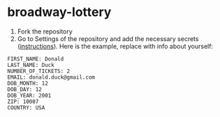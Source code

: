 # broadway-lottery

1. Fork the repository
2. Go to Settings of the repository and add the necessary secrets ([instructions](https://docs.github.com/en/actions/security-guides/using-secrets-in-github-actions)). Here is the example, replace with info about yourself:
```
FIRST_NAME: Donald
LAST_NAME: Duck
NUMBER_OF_TICKETS: 2
EMAIL: donald.duck@gmail.com
DOB_MONTH: 12
DOB_DAY: 12
DOB_YEAR: 2001
ZIP: 10007
COUNTRY: USA
```

